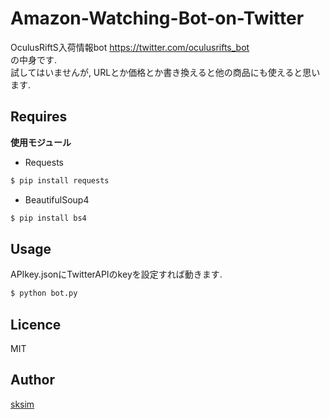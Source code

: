 # Amazon-Watching-Bot-on-Twitter
OculusRiftS入荷情報bot
https://twitter.com/oculusrifts_bot  
の中身です.  
試してはいませんが, URLとか価格とか書き換えると他の商品にも使えると思います. 

## Requires  
**使用モジュール**  
 - Requests
```bash
$ pip install requests
```
 - BeautifulSoup4
```bash
$ pip install bs4
```

## Usage  
APIkey.jsonにTwitterAPIのkeyを設定すれば動きます.  
```bash
$ python bot.py
```

## Licence

MIT

## Author

[sksim](https://github.com/suku1)

